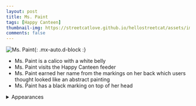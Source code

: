 ```yaml
---
layout: post
title: Ms. Paint
tags: [Happy Canteen]
thumbnail-img: https://streetcatlove.github.io/hellostreetcat/assets/img/ms_paint.png
comments: false
---
```


![Ms. Paint](https://streetcatlove.github.io/hellostreetcat/assets/img/ms_paint.png){: .mx-auto.d-block :}

* Ms. Paint is a calico with a white belly
* Ms. Paint visits the Happy Canteen feeder
* Ms. Paint earned her name from the markings on her back which users thought looked like an abstract painting
* Ms. Paint has a black marking on top of her head

<details>
<summary>Appearances</summary>
<ul>
	<li><a href="https://youtu.be/n6D6si6_dXg?si=vmfyysfiMCag47bP&t=574">3/21/2024 00:08</a></li>
	<li><a href="https://youtu.be/RB77Jzyzp3A?si=Yi-W_9dJCLrUp1c-&t=2798">6/29/2024 00:49</a></li>
</ul>
</details>

